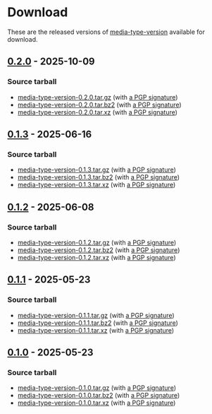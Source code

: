 <!--
SPDX-FileCopyrightText: Peter Pentchev <roam@ringlet.net>
SPDX-License-Identifier: BSD-2-Clause
-->

# Download

These are the released versions of [media-type-version](index.md) available for download.

## [0.2.0] - 2025-10-09

### Source tarball

- [media-type-version-0.2.0.tar.gz](https://devel.ringlet.net/files/devel/media-type-version/media-type-version-0.2.0.tar.gz)
  (with [a PGP signature](https://devel.ringlet.net/files/devel/media-type-version/media-type-version-0.2.0.tar.gz.asc))
- [media-type-version-0.2.0.tar.bz2](https://devel.ringlet.net/files/devel/media-type-version/media-type-version-0.2.0.tar.bz2)
  (with [a PGP signature](https://devel.ringlet.net/files/devel/media-type-version/media-type-version-0.2.0.tar.bz2.asc))
- [media-type-version-0.2.0.tar.xz](https://devel.ringlet.net/files/devel/media-type-version/media-type-version-0.2.0.tar.xz)
  (with [a PGP signature](https://devel.ringlet.net/files/devel/media-type-version/media-type-version-0.2.0.tar.xz.asc))

## [0.1.3] - 2025-06-16

### Source tarball

- [media-type-version-0.1.3.tar.gz](https://devel.ringlet.net/files/devel/media-type-version/media-type-version-0.1.3.tar.gz)
  (with [a PGP signature](https://devel.ringlet.net/files/devel/media-type-version/media-type-version-0.1.3.tar.gz.asc))
- [media-type-version-0.1.3.tar.bz2](https://devel.ringlet.net/files/devel/media-type-version/media-type-version-0.1.3.tar.bz2)
  (with [a PGP signature](https://devel.ringlet.net/files/devel/media-type-version/media-type-version-0.1.3.tar.bz2.asc))
- [media-type-version-0.1.3.tar.xz](https://devel.ringlet.net/files/devel/media-type-version/media-type-version-0.1.3.tar.xz)
  (with [a PGP signature](https://devel.ringlet.net/files/devel/media-type-version/media-type-version-0.1.3.tar.xz.asc))

## [0.1.2] - 2025-06-08

### Source tarball

- [media-type-version-0.1.2.tar.gz](https://devel.ringlet.net/files/devel/media-type-version/media-type-version-0.1.2.tar.gz)
  (with [a PGP signature](https://devel.ringlet.net/files/devel/media-type-version/media-type-version-0.1.2.tar.gz.asc))
- [media-type-version-0.1.2.tar.bz2](https://devel.ringlet.net/files/devel/media-type-version/media-type-version-0.1.2.tar.bz2)
  (with [a PGP signature](https://devel.ringlet.net/files/devel/media-type-version/media-type-version-0.1.2.tar.bz2.asc))
- [media-type-version-0.1.2.tar.xz](https://devel.ringlet.net/files/devel/media-type-version/media-type-version-0.1.2.tar.xz)
  (with [a PGP signature](https://devel.ringlet.net/files/devel/media-type-version/media-type-version-0.1.2.tar.xz.asc))

## [0.1.1] - 2025-05-23

### Source tarball

- [media-type-version-0.1.1.tar.gz](https://devel.ringlet.net/files/devel/media-type-version/media-type-version-0.1.1.tar.gz)
  (with [a PGP signature](https://devel.ringlet.net/files/devel/media-type-version/media-type-version-0.1.1.tar.gz.asc))
- [media-type-version-0.1.1.tar.bz2](https://devel.ringlet.net/files/devel/media-type-version/media-type-version-0.1.1.tar.bz2)
  (with [a PGP signature](https://devel.ringlet.net/files/devel/media-type-version/media-type-version-0.1.1.tar.bz2.asc))
- [media-type-version-0.1.1.tar.xz](https://devel.ringlet.net/files/devel/media-type-version/media-type-version-0.1.1.tar.xz)
  (with [a PGP signature](https://devel.ringlet.net/files/devel/media-type-version/media-type-version-0.1.1.tar.xz.asc))

## [0.1.0] - 2025-05-23

### Source tarball

- [media-type-version-0.1.0.tar.gz](https://devel.ringlet.net/files/devel/media-type-version/media-type-version-0.1.0.tar.gz)
  (with [a PGP signature](https://devel.ringlet.net/files/devel/media-type-version/media-type-version-0.1.0.tar.gz.asc))
- [media-type-version-0.1.0.tar.bz2](https://devel.ringlet.net/files/devel/media-type-version/media-type-version-0.1.0.tar.bz2)
  (with [a PGP signature](https://devel.ringlet.net/files/devel/media-type-version/media-type-version-0.1.0.tar.bz2.asc))
- [media-type-version-0.1.0.tar.xz](https://devel.ringlet.net/files/devel/media-type-version/media-type-version-0.1.0.tar.xz)
  (with [a PGP signature](https://devel.ringlet.net/files/devel/media-type-version/media-type-version-0.1.0.tar.xz.asc))

[0.2.0]: https://gitlab.com/ppentchev/media-type-version/-/tags/release%2F0.2.0
[0.1.3]: https://gitlab.com/ppentchev/media-type-version/-/tags/release%2F0.1.3
[0.1.2]: https://gitlab.com/ppentchev/media-type-version/-/tags/release%2F0.1.2
[0.1.1]: https://gitlab.com/ppentchev/media-type-version/-/tags/release%2F0.1.1
[0.1.0]: https://gitlab.com/ppentchev/media-type-version/-/tags/release%2F0.1.0
